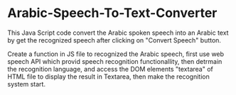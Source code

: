 # Arabic-Speech-To-Text-Converter 

This Java Script code convert the Arabic spoken speech into an Arabic text by get the recognized speech after clicking on "Convert Speech" button.

Create a function in JS file to recognized the Arabic speech, first use web speech API which provid speech recognition functionallity, then detrmain the recognition language, and access the DOM elements "textarea" of HTML file to display the result in Textarea, then make the recognition system start.
